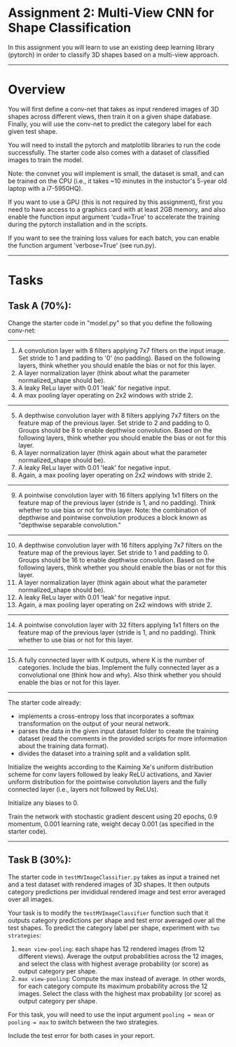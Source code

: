 # Assignment 2: Multi-View CNN for Shape Classification
In this assignment you will learn to use an existing deep learning library (pytorch) in order to classify 3D shapes based on a multi-view approach.

---

# Overview

You will first define a conv-net that takes as input rendered images of 3D shapes across different views, then train it on a given shape database. Finally, you will use the conv-net to predict the category label for each given test shape.

You will need to install the pytorch and matplotlib libraries to run the code successfully.
The starter code also comes with a dataset of classified images to train the model.

Note: the convnet you will implement is small, the dataset is small, and can be trained on the CPU (i.e., it takes ~10 minutes in the instuctor's 5-year old laptop with a i7-5950HQ).

If you want to use a GPU (this is not required by this assignment), first you need to have access to a graphics card with at least 2GB memory, and also enable the function input argument  'cuda=True' to accelerate the training during the pytorch installation and in the scripts.

If you want to see the training loss values for each batch, you can enable the function argument  'verbose=True' (see run.py). 

---

# Tasks

## Task A (70%):
Change the starter code in "model.py" so that you define the following conv-net:

---
1. A convolution layer with 8 filters applying 7x7 filters on the input image. Set stride to 1 and padding to '0' (no padding). Based on the following layers, think whether you should enable the bias or not for this layer.
2. A layer normalization layer (think about what the parameter normalized_shape should be).
3. A leaky ReLu layer with 0.01 'leak' for negative input.
4. A max pooling layer operating on 2x2 windows with stride 2.
---
5. A depthwise convolution layer with 8 filters applying 7x7 filters on the feature map of the previous layer. Set stride to 2 and padding to 0. Groups should be 8 to enable depthwise convolution. Based on the following layers, think whether you should enable the bias or not for this layer.
6. A layer normalization layer (think again about what the parameter normalized_shape should be).
7. A leaky ReLu layer with 0.01 'leak' for negative input.
8. Again, a max pooling layer operating on 2x2 windows with stride 2.
---
9. A pointwise convolution layer with 16 filters applying 1x1 filters on the feature map of the previous layer (stride is 1, and no padding). Think whether to use bias or not for this layer. Note: the combination of depthwise and pointwise convolution produces a block known as "depthwise separable convolution."
---
10. A depthwise convolution layer with 16 filters applying 7x7 filters on the feature map of the previous layer. Set stride to 1 and padding to 0. Groups should be 16 to enable depthwise convolution. Based on the following layers, think whether you should enable the bias or not for this layer.
11. A layer normalization layer (think again about what the parameter normalized_shape should be).
12. A leaky ReLu layer with 0.01 'leak' for negative input.
13. Again, a max pooling layer operating on 2x2 windows with stride 2.
---
14. A pointwise convolution layer with 32 filters applying 1x1 filters on the feature map of the previous layer (stride is 1, and no padding). Think whether to use bias or not for this layer.
---
15. A fully connected layer with K outputs, where K is the number of categories. Include the bias. Implement the fully connected layer as a convolutional one (think how and why).  Also think whether you should enable the bias or not for this layer.
---
The starter code already:
- implements a cross-entropy loss that incorporates a softmax transformation on the output of your neural network.
- parses the data in the given input dataset folder to create the training dataset (read the comments in  the provided scripts for more information about the training data format).
- divides the dataset into a training split and a validation split.

Initialize the weights according to the Kaiming Xe's uniform distribution scheme for conv layers followed by leaky ReLU activations, and Xavier uniform distribution for the pointwise convolution layers and the fully connected layer (i.e., layers not followed by ReLUs).

Initialize any biases to 0.

Train the network with stochastic gradient descent using 20 epochs, 0.9 momentum, 0.001 learning rate, weight decay 0.001  (as specified in the starter code).

---
## Task B (30%):
The starter code in `testMVImageClassifier.py` takes as input a trained net and a test dataset with rendered images of 3D shapes. It then outputs category predictions per invididual rendered image and test error averaged over all images.

Your task is to modify the `testMVImageClassifier` function such that it outputs category predictions per shape and test error averaged over all the test shapes. To predict the category label per shape, experiment with `two strategies`:
1. `mean view-pooling`: each shape has 12 rendered images (from 12 different views). Average the output probabilities across the 12 images, and select the class with highest average probability (or score) as output category per shape.
2. `max view-pooling`: Compute the max instead of average. In other words, for each category compute its maximum probability across the 12 images. Select the class with the highest max probability (or score) as output category per shape.

For this task, you will need to use the input argument  `pooling = mean` or `pooling = max` to switch between the two strategies.

Include the test error for both cases in your report.